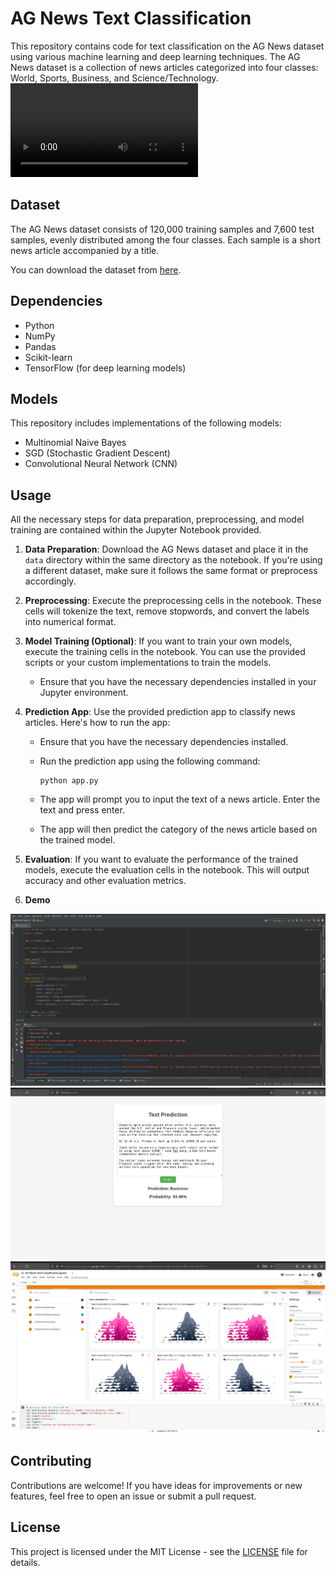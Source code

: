 # AG News Text Classification

This repository contains code for text classification on the AG News dataset using various machine learning and deep learning techniques. The AG News dataset is a collection of news articles categorized into four classes: World, Sports, Business, and Science/Technology.
![Demo video](demo/demo_video.mp4)

## Dataset

The AG News dataset consists of 120,000 training samples and 7,600 test samples, evenly distributed among the four classes. Each sample is a short news article accompanied by a title.

You can download the dataset from [here](https://www.kaggle.com/datasets/amananandrai/ag-news-classification-dataset).

## Dependencies

- Python
- NumPy
- Pandas
- Scikit-learn
- TensorFlow (for deep learning models)

## Models

This repository includes implementations of the following models:

- Multinomial Naive Bayes
- SGD (Stochastic Gradient Descent)
- Convolutional Neural Network (CNN)

## Usage

All the necessary steps for data preparation, preprocessing, and model training are contained within the Jupyter Notebook provided.

1. **Data Preparation**: Download the AG News dataset and place it in the `data` directory within the same directory as the notebook. If you're using a different dataset, make sure it follows the same format or preprocess accordingly.

2. **Preprocessing**: Execute the preprocessing cells in the notebook. These cells will tokenize the text, remove stopwords, and convert the labels into numerical format.

3. **Model Training (Optional)**: If you want to train your own models, execute the training cells in the notebook. You can use the provided scripts or your custom implementations to train the models.

    - Ensure that you have the necessary dependencies installed in your Jupyter environment.
    
4. **Prediction App**: Use the provided prediction app to classify news articles. Here's how to run the app:

    - Ensure that you have the necessary dependencies installed.
    
    - Run the prediction app using the following command:
    
        ```
        python app.py
        ```
        
    - The app will prompt you to input the text of a news article. Enter the text and press enter.
    
    - The app will then predict the category of the news article based on the trained model.

5. **Evaluation**: If you want to evaluate the performance of the trained models, execute the evaluation cells in the notebook. This will output accuracy and other evaluation metrics.

6. **Demo** 
   
![Demo Screenshot](demo/demo1.png)
![Demo Screenshot](demo/demo2.png)
![Demo Screenshot](demo/demo3.png)


## Contributing

Contributions are welcome! If you have ideas for improvements or new features, feel free to open an issue or submit a pull request.

## License

This project is licensed under the MIT License - see the [LICENSE](https://choosealicense.com/licenses/mit/) file for details.

